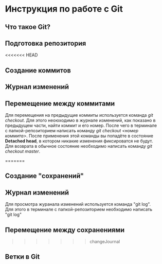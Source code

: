 # Инструкция по работе с Git

## Что такое Git?

## Подготовка репозитория

<<<<<<< HEAD
## Создание коммитов

## Журнал изменений

## Перемещение между коммитами
Для перемещения на предыдущие коммиты  используется команда *git checkout*. Для этого неоюходимо в журнале изменений, как показано в предыдущем части, найти коммит и его номер. После чего в терминале с папкой-репозиторием написать команду *git checkout <номер коммита>*. После применения этой команды вы попадёте в состояние **Detached head**, в котором никакие изменения фиксироватся не будут. Для возврата в обычное состояние необходимо написать команду *git checkout master*. 

=======
## Создание "сохранений"

## Журнал изменений
Для просмотра журанала изменений используется команда "git log". Для этого в терминале с папкой-репозиторием необходимо написать "git log"

## Перемещение между сохранениями

>>>>>>> changeJournal
## Ветки в Git